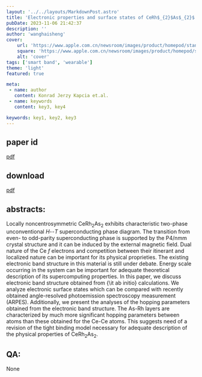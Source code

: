```yaml
---
layout: '../../layouts/MarkdownPost.astro'
title: 'Electronic properties and surface states of CeRh$_{2}$As$_{2}$'
pubDate: 2023-11-06 21:42:37
description: ''
author: 'wanghaisheng'
cover:
    url: 'https://www.apple.com.cn/newsroom/images/product/homepod/standard/Apple-HomePod-hero-230118_big.jpg.large_2x.jpg'
    square: 'https://www.apple.com.cn/newsroom/images/product/homepod/standard/Apple-HomePod-hero-230118_big.jpg.large_2x.jpg'
    alt: 'cover'
tags: ['smart band', 'wearable'] 
theme: 'light'
featured: true

meta:
 - name: author
   content: Konrad Jerzy Kapcia et.al.
 - name: keywords
   content: key3, key4

keywords: key1, key2, key3
---
```


## paper id
[pdf](2311.01037v1)
## download
[pdf]([2311.01037v1](http://arxiv.org/abs/2311.01037v1))
## abstracts:
Locally noncentrosymmetric CeRh$_{2}$As$_{2}$ exhibits characteristic two-phase unconventional $H$--$T$ superconducting phase diagram. The transition from even- to odd-parity superconducting phase is supported by the P4/nmm crystal structure and it can be induced by the external magnetic field. Dual nature of the Ce $f$ electrons and competition between their itinerant and localized nature can be important for its physical proprieties. The existing electronic band structure in this material is still under debate. Energy scale occurring in the system can be important for adequate theoretical description of its supercomputing properties. In this paper, we discuss electronic band structure obtained from {\it ab initio} calculations. We analyze electronic surface states which can be compared with recently obtained angle-resolved photoemission spectroscopy measurement (ARPES). Additionally, we present the analyses of the hopping parameters obtained from the electronic band structure. The As-Rh layers are characterized by much more significant hopping parameters between atoms than these obtained for the Ce-Ce atoms. This suggests need of a revision of the tight binding model necessary for adequate description of the physical properties of CeRh$_{2}$As$_{2}$.
## QA:
None
